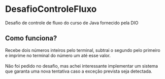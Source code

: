 # DesafioControleFluxo
Desafio de controle de fluxo do curso de Java fornecido pela DIO

## Como funciona?
Recebe dois números inteiros pelo terminal, subtrai o segundo pelo primeiro e imprime no terminal do número um até esse valor. \
\
Não foi pedido no desafio, mas achei interessante implementar um sistema que garanta uma nova tentativa caso a exceção prevista seja detectada.

